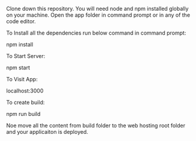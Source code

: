 Clone down this repository. You will need node and npm installed globally on your machine.
Open the app folder in command prompt or in any of the code editor.

To Install all the dependencies run below command in command prompt:

npm install

To Start Server:

npm start

To Visit App:

localhost:3000

To create build: 

npm run build

Noe move all the content from build folder to the web hosting root folder and your applicaiton is deployed.
